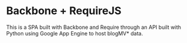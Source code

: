 Backbone + RequireJS
================

This is a SPA built with Backbone and Require through an API built with Python using Google App Engine to host blogMV* data.
